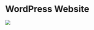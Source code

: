 # WordPress Website 

![](https://github.com/jessejayjustin/race-online-limited-website-wp/blob/master/e-race-net-bd.jpg)
